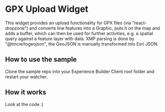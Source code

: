 # GPX Upload Widget

This widget provides an upload functionality for GPX files (via "react-dropzone") and converts line features into a Graphic, puts it on the map and adds a buffer, which can then be used for further activities, e.g. a spatial query against a feature layer with data. XMP parsing is done by "@tmcw/togeojson", the GeoJSON is manually transformed into Esri JSON.

## How to use the sample
Clone the sample repo into your Experience Builder Client root folder and restart your watcher.

## How it works
Look at the code :)
